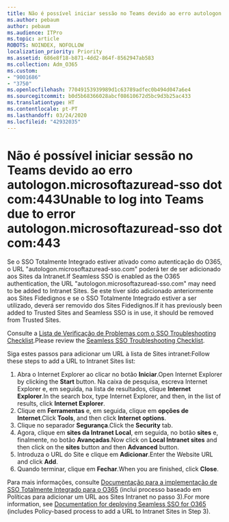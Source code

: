 ```yaml
---
title: Não é possível iniciar sessão no Teams devido ao erro autologon.microsoftazuread-sso.com:443
ms.author: pebaum
author: pebaum
ms.audience: ITPro
ms.topic: article
ROBOTS: NOINDEX, NOFOLLOW
localization_priority: Priority
ms.assetid: 686e8f18-b871-4dd2-864f-8562947ab583
ms.collection: Adm_O365
ms.custom:
- "9001686"
- "3750"
ms.openlocfilehash: 77049153939989d1c63789adfec0b494d047a6e4
ms.sourcegitcommit: b0d5b68366028abcf08610672d5bc9d3b25ac433
ms.translationtype: HT
ms.contentlocale: pt-PT
ms.lasthandoff: 03/24/2020
ms.locfileid: "42932035"
---
```

# <a name="unable-to-log-into-teams-due-to-error-autologonmicrosoftazuread-sso-dot-com443"></a><span data-ttu-id="eeb93-102">Não é possível iniciar sessão no Teams devido ao erro autologon.microsoftazuread-sso dot com:443</span><span class="sxs-lookup"><span data-stu-id="eeb93-102">Unable to log into Teams due to error autologon.microsoftazuread-sso dot com:443</span></span>

<span data-ttu-id="eeb93-103">Se o SSO Totalmente Integrado estiver ativado como autenticação do O365, o URL "autologon.microsoftazuread-sso.com" poderá ter de ser adicionado aos Sites da Intranet.</span><span class="sxs-lookup"><span data-stu-id="eeb93-103">If Seamless SSO is enabled as the O365 authentication, the URL "autologon.microsoftazuread-sso.com" may need to be added to Intranet Sites.</span></span>  <span data-ttu-id="eeb93-104">Se este tiver sido adicionado anteriormente aos Sites Fidedignos e se o SSO Totalmente Integrado estiver a ser utilizado, deverá ser removido dos Sites Fidedignos.</span><span class="sxs-lookup"><span data-stu-id="eeb93-104">If it has previously been added to Trusted Sites  and Seamless SSO is in use, it should be removed from Trusted Sites.</span></span>

<span data-ttu-id="eeb93-105">Consulte a [Lista de Verificação de Problemas com o SSO Troubleshooting Checklist](https://docs.microsoft.com/azure/active-directory/hybrid/tshoot-connect-sso#troubleshooting-checklist).</span><span class="sxs-lookup"><span data-stu-id="eeb93-105">Please review the [Seamless SSO Troubleshooting Checklist](https://docs.microsoft.com/azure/active-directory/hybrid/tshoot-connect-sso#troubleshooting-checklist).</span></span>

<span data-ttu-id="eeb93-106">Siga estes passos para adicionar um URL à lista de Sites intranet:</span><span class="sxs-lookup"><span data-stu-id="eeb93-106">Follow these steps to add a URL to Intranet Sites list:</span></span>

1. <span data-ttu-id="eeb93-107">Abra o Internet Explorer ao clicar no botão **Iniciar**.</span><span class="sxs-lookup"><span data-stu-id="eeb93-107">Open Internet Explorer by clicking the **Start** button.</span></span> <span data-ttu-id="eeb93-108">Na caixa de pesquisa, escreva Internet Explorer e, em seguida, na lista de resultados, clique **Internet Explorer**.</span><span class="sxs-lookup"><span data-stu-id="eeb93-108">In the search box, type Internet Explorer, and then, in the list of results, click **Internet Explorer**.</span></span>
2. <span data-ttu-id="eeb93-109">Clique em **Ferramentas** e, em seguida, clique em **opções de Internet**.</span><span class="sxs-lookup"><span data-stu-id="eeb93-109">Click **Tools**, and then click **Internet options**.</span></span>
3. <span data-ttu-id="eeb93-110">Clique no separador **Segurança**.</span><span class="sxs-lookup"><span data-stu-id="eeb93-110">Click the **Security** tab.</span></span>
4. <span data-ttu-id="eeb93-111">Agora, clique em **sites da Intranet Local**, em seguida, no botão **sites** e, finalmente, no botão **Avançadas**.</span><span class="sxs-lookup"><span data-stu-id="eeb93-111">Now click on **Local Intranet sites** and then click on the **sites** button and then **Advanced** button.</span></span>
5. <span data-ttu-id="eeb93-112">Introduza o URL do Site e clique em **Adicionar**.</span><span class="sxs-lookup"><span data-stu-id="eeb93-112">Enter the Website URL and click **Add**.</span></span>
6. <span data-ttu-id="eeb93-113">Quando terminar, clique em **Fechar**.</span><span class="sxs-lookup"><span data-stu-id="eeb93-113">When you are finished, click **Close**.</span></span>

<span data-ttu-id="eeb93-114">Para mais informações, consulte [Documentação para a implementação de SSO Totalmente Integrado para o O365](https://docs.microsoft.com/azure/active-directory/hybrid/how-to-connect-sso-quick-start) (inclui processo baseado em Políticas para adicionar um URL aos Sites Intranet no passo 3).</span><span class="sxs-lookup"><span data-stu-id="eeb93-114">For more information, see [Documentation for deploying Seamless SSO for O365](https://docs.microsoft.com/azure/active-directory/hybrid/how-to-connect-sso-quick-start) (includes Policy-based process to add a URL to Intranet Sites in Step 3).</span></span>
